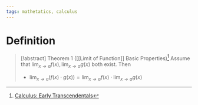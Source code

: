 ```yaml
---
tags: mathetatics, calculus
---
```


# Definition

> [!abstract] Theorem 1 ([[Limit of Function]] Basic Properties)[^1]
> Assume that $\lim_{x \rightarrow a} f(x), \lim_{x \rightarrow a} g(x)$ both exist. Then
> - $\lim_{x \rightarrow a} (f(x) \cdot g(x)) = \lim_{x \rightarrow a} f(x) \cdot \lim_{x \rightarrow a} g(x)$

[^1]: [Calculus: Early Transcendentals](zotero://open-pdf/library/items/EEFDQ9Y5?page=127)